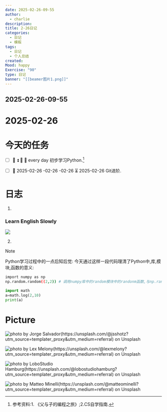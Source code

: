 ```yaml
---
date: 2025-02-26-09-55
author:
  - charlie
description: 
title: 2-26日记
categories:
  - 日记
  - 模板
tags:
  - 日记
  - 个人总结
created: 
Mood: happy
Exercise: "90"
type: 日记
banner: "[[beamer图片1.png]]"
---
```

## 2025-02-26-09-55

# 2025-02-26


# 今天的任务

- [ ] 🛫 ⏫ 🔁  📅 every day 初步学习Python.[^1]
- [ ]    📅 2025-02-26 -02-26 -02-26 ⏳ 2025-02-26 Git进阶.











# 日志

1. 
### Learn English Slowly
![](https://www.youtube.com/watch?v=JyGOIu5I_Eg&ab_channel=EnglishSpeakingSuccess)

2. 
> [!note]
> Python学习过程中的一点后知后觉:
> 今天通过这样一段代码理清了Python中,库,模块,函数的意义:
> ```bash
> import numpy as np
> np.random.random((2,2)) # 调用numpy库中的random模块中的randonm函数,与np.random,不同
> ```

```python
import math 
a=math.log(2,10)
print(a)
```


# Picture

![photo by Jorge Salvador(https://unsplash.com/@jsshotz?utm_source=templater_proxy&utm_medium=referral) on Unsplash](https://images.unsplash.com/photo-1597211165861-29ef11229300?crop=entropy&cs=srgb&fm=jpg&ixid=M3w2NDU1OTF8MHwxfHJhbmRvbXx8fHx8fHx8fDE3NDA1MzQ5NTV8&ixlib=rb-4.0.3&q=85)

![photo by Lex Melony(https://unsplash.com/@lexmelony?utm_source=templater_proxy&utm_medium=referral) on Unsplash](https://images.unsplash.com/photo-1629971459025-2c73de204a6d?crop=entropy&cs=srgb&fm=jpg&ixid=M3w2NDU1OTF8MHwxfHJhbmRvbXx8fHx8fHx8fDE3NDA1MzQ5NTV8&ixlib=rb-4.0.3&q=85&w=200&h=200)

![photo by LoboStudio Hamburg(https://unsplash.com/@lobostudiohamburg?utm_source=templater_proxy&utm_medium=referral) on Unsplash](https://images.unsplash.com/photo-1473503993293-84743f5fda84?crop=entropy&cs=srgb&fm=jpg&ixid=M3w2NDU1OTF8MHwxfHJhbmRvbXx8fHx8fHx8fDE3NDA1MzQ5NTV8&ixlib=rb-4.0.3&q=85&w=200&h=200)

![photo by Matteo Minelli(https://unsplash.com/@matteominelli?utm_source=templater_proxy&utm_medium=referral) on Unsplash](https://images.unsplash.com/reserve/unsplash_524010c76b52a_1.JPG?crop=entropy&cs=srgb&fm=jpg&ixid=M3w2NDU1OTF8MHwxfHJhbmRvbXx8fHx8fHx8fDE3NDA1MzQ5NTV8&ixlib=rb-4.0.3&q=85&w=200&h=200)


[^1]: 参考资料:1. 《父与子的编程之旅》;2.CS自学指南.

